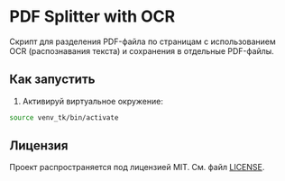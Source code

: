 # PDF Splitter with OCR

Скрипт для разделения PDF-файла по страницам с использованием OCR (распознавания текста) и сохранения в отдельные PDF-файлы.

## Как запустить

1. Активируй виртуальное окружение:

```bash
source venv_tk/bin/activate
```

## Лицензия

Проект распространяется под лицензией MIT. См. файл [LICENSE](LICENSE).
